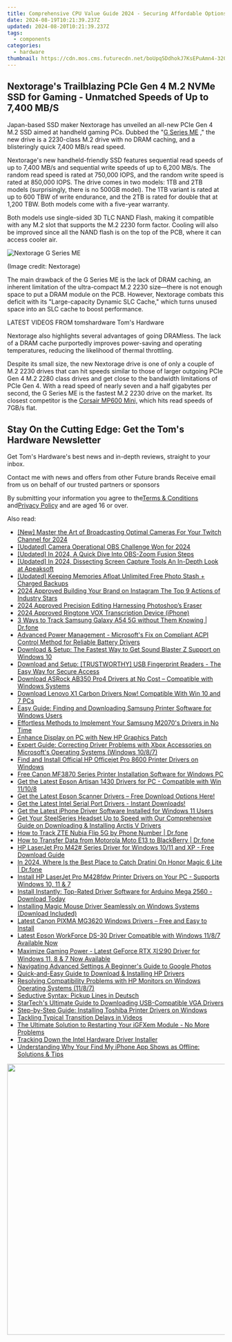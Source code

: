 ```yaml
---
title: Comprehensive CPU Value Guide 2024 - Securing Affordable Options for Your Desktop/Laptop Chipset
date: 2024-08-19T10:21:39.237Z
updated: 2024-08-20T10:21:39.237Z
tags:
  - components
categories:
  - hardware
thumbnail: https://cdn.mos.cms.futurecdn.net/boUpq5DdhokJ7KsEPuAmn4-320-80.jpg
---
```


## Nextorage's Trailblazing PCIe Gen 4 M.2 NVMe SSD for Gaming - Unmatched Speeds of Up to 7,400 MB/S

Japan-based SSD maker Nextorage has unveiled an all-new PCIe Gen 4 M.2 SSD aimed at handheld gaming PCs. Dubbed the "[G Series ME](https://www.nextorage.net/articles/240809/) ," the new drive is a 2230-class M.2 drive with no DRAM caching, and a blisteringly quick 7,400 MB/s read speed.

 Nextorage's new handheld-friendly SSD features sequential read speeds of up to 7,400 MB/s and sequential write speeds of up to 6,200 MB/s. The random read speed is rated at 750,000 IOPS, and the random write speed is rated at 850,000 IOPS. The drive comes in two models: 1TB and 2TB models (surprisingly, there is no 500GB model). The 1TB variant is rated at up to 600 TBW of write endurance, and the 2TB is rated for double that at 1,200 TBW. Both models come with a five-year warranty.

 Both models use single-sided 3D TLC NAND Flash, making it compatible with any M.2 slot that supports the M.2 2230 form factor. Cooling will also be improved since all the NAND flash is on the top of the PCB, where it can access cooler air.

![Nextorage G Series ME](https://cdn.mos.cms.futurecdn.net/jtsB8qtxGSe6m73TgENvLW-320-80.jpg)

 (Image credit: Nextorage)

 The main drawback of the G Series ME is the lack of DRAM caching, an inherent limitation of the ultra-compact M.2 2230 size—there is not enough space to put a DRAM module on the PCB. However, Nextorage combats this deficit with its "Large-capacity Dynamic SLC Cache," which turns unused space into an SLC cache to boost performance.

 LATEST VIDEOS FROM tomshardware Tom's Hardware

 Nextorage also highlights several advantages of going DRAMless. The lack of a DRAM cache purportedly improves power-saving and operating temperatures, reducing the likelihood of thermal throttling.

 Despite its small size, the new Nextorage drive is one of only a couple of M.2 2230 drives that can hit speeds similar to those of larger outgoing PCIe Gen 4 M.2 2280 class drives and get close to the bandwidth limitations of PCIe Gen 4\. With a read speed of nearly seven and a half gigabytes per second, the G Series ME is the fastest M.2 2230 drive on the market. Its closest competitor is the [Corsair MP600 Mini,](https://tools.techidaily.com) which hits read speeds of 7GB/s flat.

## Stay On the Cutting Edge: Get the Tom's Hardware Newsletter

 Get Tom's Hardware's best news and in-depth reviews, straight to your inbox.

 Contact me with news and offers from other Future brands  Receive email from us on behalf of our trusted partners or sponsors

 By submitting your information you agree to the[Terms & Conditions](https://futureplc.com/terms-conditions/) and[Privacy Policy](https://futureplc.com/privacy-policy/) and are aged 16 or over.

<ins class="adsbygoogle"
     style="display:block"
     data-ad-format="autorelaxed"
     data-ad-client="ca-pub-7571918770474297"
     data-ad-slot="1223367746"></ins>



<ins class="adsbygoogle"
     style="display:block"
     data-ad-client="ca-pub-7571918770474297"
     data-ad-slot="8358498916"
     data-ad-format="auto"
     data-full-width-responsive="true"></ins>

<span class="atpl-alsoreadstyle">Also read:</span>
<div><ul>
<li><a href="https://digital-screen-recording.techidaily.com/new-master-the-art-of-broadcasting-optimal-cameras-for-your-twitch-channel-for-2024/"><u>[New] Master the Art of Broadcasting  Optimal Cameras For Your Twitch Channel for 2024</u></a></li>
<li><a href="https://video-capture.techidaily.com/updated-camera-operational-obs-challenge-won-for-2024/"><u>[Updated] Camera Operational  OBS Challenge Won for 2024</u></a></li>
<li><a href="https://video-screen-grab.techidaily.com/updated-in-2024-a-quick-dive-into-obs-zoom-fusion-steps/"><u>[Updated] In 2024, A Quick Dive Into OBS-Zoom Fusion Steps</u></a></li>
<li><a href="https://on-screen-recording.techidaily.com/updated-in-2024-dissecting-screen-capture-tools-an-in-depth-look-at-apeaksoft/"><u>[Updated] In 2024, Dissecting Screen Capture Tools  An In-Depth Look at Apeaksoft</u></a></li>
<li><a href="https://vp-tips.techidaily.com/updated-keeping-memories-afloat-unlimited-free-photo-stash-plus-charged-backups/"><u>[Updated] Keeping Memories Afloat  Unlimited Free Photo Stash + Charged Backups</u></a></li>
<li><a href="https://extra-lessons.techidaily.com/2024-approved-building-your-brand-on-instagram-the-top-9-actions-of-industry-stars/"><u>2024 Approved  Building Your Brand on Instagram  The Top 9 Actions of Industry Stars</u></a></li>
<li><a href="https://extra-skills.techidaily.com/2024-approved-precision-editing-harnessing-photoshops-eraser/"><u>2024 Approved  Precision Editing  Harnessing Photoshop’s Eraser</u></a></li>
<li><a href="https://extra-skills.techidaily.com/2024-approved-ringtone-vox-transcription-device-iphone/"><u>2024 Approved  Ringtone VOX Transcription Device (iPhone)</u></a></li>
<li><a href="https://android-location-track.techidaily.com/3-ways-to-track-samsung-galaxy-a54-5g-without-them-knowing-drfone-by-drfone-virtual-android/"><u>3 Ways to Track Samsung Galaxy A54 5G without Them Knowing | Dr.fone</u></a></li>
<li><a href="https://hardware-help.techidaily.com/advanced-power-management-microsofts-fix-on-compliant-acpi-control-method-for-reliable-battery-drivers/"><u>Advanced Power Management - Microsoft's Fix on Compliant ACPI Control Method for Reliable Battery Drivers</u></a></li>
<li><a href="https://hardware-help.techidaily.com/download-and-setup-the-fastest-way-to-get-sound-blaster-z-support-on-windows-10/"><u>Download & Setup: The Fastest Way to Get Sound Blaster Z Support on Windows 10</u></a></li>
<li><a href="https://hardware-help.techidaily.com/download-and-setup-trustworthy-usb-fingerprint-readers-the-easy-way-for-secure-access/"><u>Download and Setup: [TRUSTWORTHY] USB Fingerprint Readers - The Easy Way for Secure Access</u></a></li>
<li><a href="https://hardware-help.techidaily.com/download-asrock-ab350-pro4-drivers-at-no-cost-compatible-with-windows-systems/"><u>Download ASRock AB350 Pro4 Drivers at No Cost – Compatible with Windows Systems</u></a></li>
<li><a href="https://hardware-help.techidaily.com/download-lenovo-x1-carbon-drivers-now-compatible-with-win-10-and-7-pcs/"><u>Download Lenovo X1 Carbon Drivers Now! Compatible With Win 10 and 7 PCs</u></a></li>
<li><a href="https://hardware-help.techidaily.com/easy-guide-finding-and-downloading-samsung-printer-software-for-windows-users/"><u>Easy Guide: Finding and Downloading Samsung Printer Software for Windows Users</u></a></li>
<li><a href="https://hardware-help.techidaily.com/effortless-methods-to-implement-your-samsung-m2070s-drivers-in-no-time/"><u>Effortless Methods to Implement Your Samsung M2070's Drivers in No Time</u></a></li>
<li><a href="https://driver-install.techidaily.com/enhance-display-on-pc-with-new-hp-graphics-patch/"><u>Enhance Display on PC with New HP Graphics Patch</u></a></li>
<li><a href="https://hardware-help.techidaily.com/expert-guide-correcting-driver-problems-with-xbox-accessories-on-microsofts-operating-systems-windows-1087/"><u>Expert Guide: Correcting Driver Problems with Xbox Accessories on Microsoft's Operating Systems (Windows 10/8/7)</u></a></li>
<li><a href="https://hardware-help.techidaily.com/find-and-install-official-hp-officejet-pro-8600-printer-drivers-on-windows/"><u>Find and Install Official HP Officejet Pro 8600 Printer Drivers on Windows</u></a></li>
<li><a href="https://hardware-help.techidaily.com/free-canon-mf3870-series-printer-installation-software-for-windows-pc/"><u>Free Canon MF3870 Series Printer Installation Software for Windows PC</u></a></li>
<li><a href="https://hardware-help.techidaily.com/get-the-latest-epson-artisan-1430-drivers-for-pc-compatible-with-win-11108/"><u>Get the Latest Epson Artisan 1430 Drivers for PC - Compatible with Win 11/10/8</u></a></li>
<li><a href="https://hardware-help.techidaily.com/get-the-latest-epson-scanner-drivers-free-download-options-here/"><u>Get the Latest Epson Scanner Drivers – Free Download Options Here!</u></a></li>
<li><a href="https://hardware-help.techidaily.com/get-the-latest-intel-serial-port-drivers-instant-downloads/"><u>Get the Latest Intel Serial Port Drivers - Instant Downloads!</u></a></li>
<li><a href="https://hardware-help.techidaily.com/get-the-latest-iphone-driver-software-installed-for-windows-11-users/"><u>Get the Latest iPhone Driver Software Installed for Windows 11 Users</u></a></li>
<li><a href="https://hardware-help.techidaily.com/get-your-steelseries-headset-up-to-speed-with-our-comprehensive-guide-on-downloading-and-installing-arctis-drivers/"><u>Get Your SteelSeries Headset Up to Speed with Our Comprehensive Guide on Downloading & Installing Arctis Ⅴ Drivers</u></a></li>
<li><a href="https://android-location-track.techidaily.com/how-to-track-zte-nubia-flip-5g-by-phone-number-drfone-by-drfone-virtual-android/"><u>How to Track ZTE Nubia Flip 5G by Phone Number | Dr.fone</u></a></li>
<li><a href="https://android-transfer.techidaily.com/how-to-transfer-data-from-motorola-moto-e13-to-blackberry-drfone-by-drfone-transfer-from-android-transfer-from-android/"><u>How to Transfer Data from Motorola Moto E13 to BlackBerry | Dr.fone</u></a></li>
<li><a href="https://hardware-help.techidaily.com/hp-laserjet-pro-m42-series-driver-for-windows-1011-and-xp-free-download-guide/"><u>HP LaserJet Pro M42# Series Driver for Windows 10/11 and XP - Free Download Guide</u></a></li>
<li><a href="https://pokemon-go-android.techidaily.com/in-2024-where-is-the-best-place-to-catch-dratini-on-honor-magic-6-lite-drfone-by-drfone-virtual-android/"><u>In 2024, Where Is the Best Place to Catch Dratini On Honor Magic 6 Lite | Dr.fone</u></a></li>
<li><a href="https://hardware-help.techidaily.com/install-hp-laserjet-pro-m428fdw-printer-drivers-on-your-pc-supports-windows-10-11-and-7/"><u>Install HP LaserJet Pro M428fdw Printer Drivers on Your PC - Supports Windows 10, 11 & 7</u></a></li>
<li><a href="https://hardware-help.techidaily.com/1722970490695-install-instantly-top-rated-driver-software-for-arduino-mega-2560-download-today/"><u>Install Instantly: Top-Rated Driver Software for Arduino Mega 2560 - Download Today</u></a></li>
<li><a href="https://hardware-help.techidaily.com/installing-magic-mouse-driver-seamlessly-on-windows-systems-download-included/"><u>Installing Magic Mouse Driver Seamlessly on Windows Systems (Download Included)</u></a></li>
<li><a href="https://hardware-help.techidaily.com/latest-canon-pixma-mg3620-windows-drivers-free-and-easy-to-install/"><u>Latest Canon PIXMA MG3620 Windows Drivers – Free and Easy to Install</u></a></li>
<li><a href="https://hardware-help.techidaily.com/latest-epson-workforce-ds-30-driver-compatible-with-windows-1187-available-now/"><u>Latest Epson WorkForce DS-30 Driver Compatible with Windows 11/8/7 Available Now</u></a></li>
<li><a href="https://hardware-help.techidaily.com/1722972900792-maximize-gaming-power-latest-geforce-rtx-90-driver-for-windows-11-8-and-7-now-available/"><u>Maximize Gaming Power - Latest GeForce RTX 지오90 Driver for Windows 11, 8 & 7 Now Available</u></a></li>
<li><a href="https://extra-hints.techidaily.com/navigating-advanced-settings-a-beginners-guide-to-google-photos/"><u>Navigating Advanced Settings  A Beginner's Guide to Google Photos</u></a></li>
<li><a href="https://hardware-help.techidaily.com/quick-and-easy-guide-to-download-and-installing-hp-drivers/"><u>Quick-and-Easy Guide to Download & Installing HP Drivers</u></a></li>
<li><a href="https://hardware-help.techidaily.com/resolving-compatibility-problems-with-hp-monitors-on-windows-operating-systems-1187/"><u>Resolving Compatibility Problems with HP Monitors on Windows Operating Systems (11/8/7)</u></a></li>
<li><a href="https://mondly-stories.techidaily.com/seductive-syntax-pickup-lines-in-deutsch/"><u>Seductive Syntax: Pickup Lines in Deutsch</u></a></li>
<li><a href="https://hardware-help.techidaily.com/startechs-ultimate-guide-to-downloading-usb-compatible-vga-drivers/"><u>StarTech's Ultimate Guide to Downloading USB-Compatible VGA Drivers</u></a></li>
<li><a href="https://hardware-help.techidaily.com/step-by-step-guide-installing-toshiba-printer-drivers-on-windows/"><u>Step-by-Step Guide: Installing Toshiba Printer Drivers on Windows</u></a></li>
<li><a href="https://data-wizards.techidaily.com/tackling-typical-transition-delays-in-videos/"><u>Tackling Typical Transition Delays in Videos</u></a></li>
<li><a href="https://hardware-help.techidaily.com/1722972057728-the-ultimate-solution-to-restarting-your-igfxem-module-no-more-problems/"><u>The Ultimate Solution to Restarting Your iGFXem Module - No More Problems</u></a></li>
<li><a href="https://hardware-help.techidaily.com/tracking-down-the-intel-hardware-driver-installer/"><u>Tracking Down the Intel Hardware Driver Installer</u></a></li>
<li><a href="https://fox-that.techidaily.com/understanding-why-your-find-my-iphone-app-shows-as-offline-solutions-and-tips/"><u>Understanding Why Your Find My iPhone App Shows as Offline: Solutions & Tips</u></a></li>
</ul></div>

<!-- affiliate ads begin -->
<a href="https://versadesk.pxf.io/c/5597632/1892107/21290" target="_top" id="1892107"><img src="//a.impactradius-go.com/display-ad/21290-1892107" border="0" alt="" width="1200" height="628"/></a><img height="0" width="0" src="https://imp.pxf.io/i/5597632/1892107/21290" style="position:absolute;visibility:hidden;" border="0" />
<!-- affiliate ads end -->